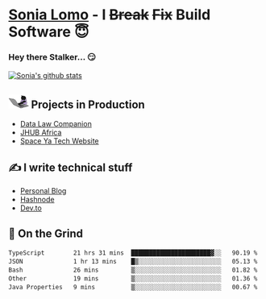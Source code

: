 # [Sonia Lomo](https://sonylomo.github.io/) - I ~~Break~~ ~~Fix~~ Build Software 😇
### Hey there Stalker... 😏 

<a href="https://github.com/sonylomo/github-readme-stats">
  <img align="center" src="https://media.giphy.com/media/lU05nFSW6Y2A/giphy.gif" alt="Sonia's github stats" />
</a>

## <img src="assets/devcat.gif" width="40"> Projects in Production
- [Data Law Companion](https://datalawcompanion.org/)
- [JHUB Africa](https://jhubafrica.com/)
- [Space Ya Tech Website](https://www.spaceyatech.com/)

## ✍️ I write technical stuff
- [Personal Blog](https://sonylomo-github-io.vercel.app/blog)
- [Hashnode](https://sonylomo.hashnode.dev/)
- [Dev.to](https://dev.to/sonylomo)

## 🤡 On the Grind
<!--START_SECTION:waka-->

```txt
TypeScript        21 hrs 31 mins  ██████████████████████▓░░   90.19 %
JSON              1 hr 13 mins    █▒░░░░░░░░░░░░░░░░░░░░░░░   05.13 %
Bash              26 mins         ▒░░░░░░░░░░░░░░░░░░░░░░░░   01.82 %
Other             19 mins         ▒░░░░░░░░░░░░░░░░░░░░░░░░   01.36 %
Java Properties   9 mins          ▒░░░░░░░░░░░░░░░░░░░░░░░░   00.67 %
```

<!--END_SECTION:waka-->
